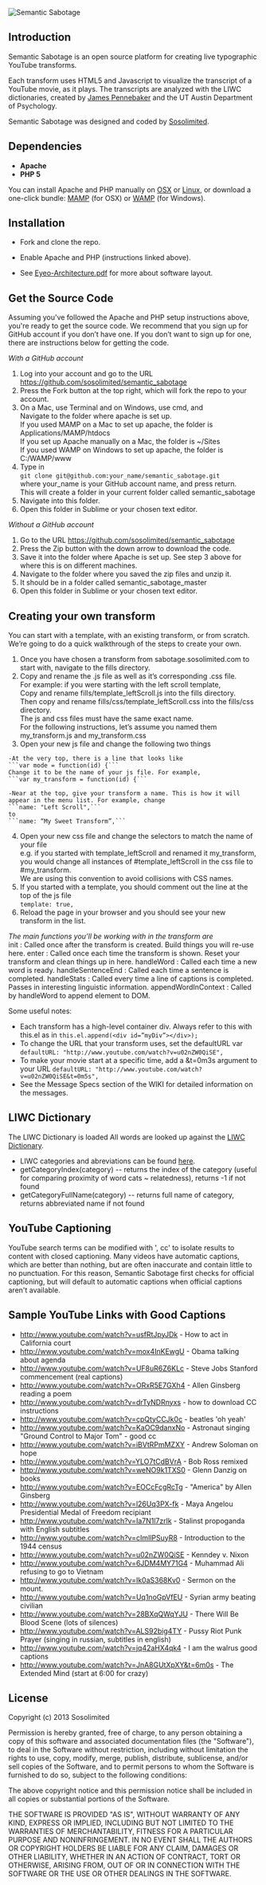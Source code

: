 ![Semantic Sabotage](https://raw.github.com/sosolimited/semantic_sabotage/master/img/logo.png)

## Introduction

Semantic Sabotage is an open source platform for creating live typographic YouTube transforms.

Each transform uses HTML5 and Javascript to visualize the transcript of a YouTube movie, as it plays. The transcripts are analyzed with the LIWC dictionaries, created by [James Pennebaker](http://www.secretlifeofpronouns.com/author.php) and the UT Austin Department of Psychology.

Semantic Sabotage was designed and coded by [Sosolimited](http://sosolimited.com). 

## Dependencies

* __Apache__
* __PHP 5__

You can install Apache and PHP manually on [OSX](http://coolestguyplanettech.com/downtown/install-and-configure-apache-mysql-php-and-phpmyadmin-osx-108-mountain-lion) or [Linux](https://help.ubuntu.com/community/ApacheMySQLPHP), or download a one-click bundle: [MAMP](http://www.mamp.info/en/index.html) (for OSX) or [WAMP](http://www.wampserver.com/en/) (for Windows).

## Installation

+ Fork and clone the repo.

+ Enable Apache and PHP (instructions linked above).

+ See [Eyeo-Architecture.pdf](https://github.com/sosolimited/semantic_sabotage/blob/master/Eyeo-Architecture.pdf) for more about software layout.


## Get the Source Code
Assuming you've followed the Apache and PHP setup instructions above, you're ready to get the source code. We recommend that you sign up for GitHub account if you don’t have one. If you don’t want to sign up for one, there are instructions below for getting the code.

*With a GitHub account*
  1. Log into your account and go to the URL https://github.com/sosolimited/semantic_sabotage
  2. Press the Fork button at the top right, which will fork the repo to your account.
  3. On a Mac, use Terminal and on Windows, use cmd, and  
   Navigate to the folder where apache is set up.  
   If you used MAMP on a Mac to set up apache, the folder is Applications/MAMP/htdocs  
   If you set up Apache manually on a Mac, the folder is ~/Sites  
      If you used WAMP on Windows to set up apache, the folder is C:/WAMP/www  
  4. Type in   
   ```git clone git@github.com:your_name/semantic_sabotage.git```  
   where your_name is your GitHub account name, and press return.  
   This will create a folder in your current folder called semantic_sabotage  
  5. Navigate into this folder.  
  6. Open this folder in Sublime or your chosen text editor.  
 

*Without a GitHub account*
  1. Go to the URL https://github.com/sosolimited/semantic_sabotage
  2. Press the Zip button with the down arrow to download the code.
  3. Save it into the folder where Apache is set up. See step 3 above for where this is on different machines.
  4. Navigate to the folder where you saved the zip files and unzip it.
  5. It should be in a folder called semantic_sabotage_master
  6. Open this folder in Sublime or your chosen text editor. 


## Creating your own transform
You can start with a template, with an existing transform, or from scratch.
We’re going to do a quick walkthrough of the steps to create your own. 


  1. Once you have chosen a transform from sabotage.sosolimited.com to start with, navigate to the fills directory.
  2. Copy and rename the .js file as well as it’s corresponding .css file.  
  For example: if you were starting with the left scroll template,  
  Copy and rename fills/template_leftScroll.js into the fills directory.  
  Then copy and rename fills/css/template_leftScroll.css into the fills/css directory.  
  The js and css files must have the same exact name.   
  For the following instructions, let’s assume you named them my_transform.js and my_transform.css  
  3. Open your new js file and change the following two things  

    -At the very top, there is a line that looks like  
    ```var mode = function(id) {```  
    Change it to be the name of your js file. For example,  
    ```var my_transform = function(id) {```  

    -Near at the top, give your transform a name. This is how it will appear in the menu list. For example, change 
    ```name: "Left Scroll",```  
    to   
    ```name: “My Sweet Transform”,```  
  4. Open your new css file and change the selectors to match the name of your file  
  e.g. if you started with template_leftScroll and renamed it my_transform, you would change all instances of #template_leftScroll in the css file to #my_transform.  
We are using this convention to avoid collisions with CSS names.  
  5. If you started with a template, you should comment out the line at the top of the js file  
   ```template: true,```  
  6. Reload the page in your browser and you should see your new transform in the list.  

*The main functions you’ll be working with in the transform are*  
init : Called once after the transform is created. Build things you will re-use here.
enter : Called once each time the transform is shown. Reset your transform and clean things up in here.
handleWord : Called each time a new word is ready.
handleSentenceEnd : Called each time a sentence is completed.
handleStats : Called every time a line of captions is completed. Passes in interesting linguistic information.
appendWordInContext :   Called by handleWord to append element to DOM.

Some useful notes:
- Each transform has a high-level container div. Always refer to this with this.el as in
    ```this.el.append(<div id=”myDiv”></div>);```
- To change the URL that your transform uses, set the defaultURL var
    ```defaultURL: "http://www.youtube.com/watch?v=u02nZW0QiSE",```
- To make your movie start at a specific time, add a &t=0m3s argument to your URL 
    ```defaultURL: "http://www.youtube.com/watch?v=u02nZW0QiSE&t=0m5s",```
- See the Message Specs section of the WIKI for detailed information on the messages.




## LIWC Dictionary

The LIWC Dictionary is loaded 
All words are looked up against the <a href="http://www.liwc.net/" target="_blank">LIWC Dictionary</a>. 

+ LIWC categories and abreviations can be found [here](https://github.com/sosolimited/semantic_sabotage/wiki/LIWC-Categories">).
+ getCategoryIndex(category) -- returns the index of the category (useful for comparing proximity of word cats ~ relatedness), returns -1 if not found
+ getCategoryFullName(category) -- returns full name of category, returns abbreviated name if not found



## YouTube Captioning ##

YouTube search terms can be modified with ', cc' to isolate results to content with closed captioning. Many videos have automatic captions, which are better than nothing, but are often inaccurate and contain little to no punctuation. For this reason, Semantic Sabotage first checks for official captioning, but will default to automatic captions when official captions aren't available.

## Sample YouTube Links with Good Captions

+ http://www.youtube.com/watch?v=usfRtJpyJDk - How to act in California court
+ http://www.youtube.com/watch?v=mox4InKEwgU - Obama talking about agenda
+ http://www.youtube.com/watch?v=UF8uR6Z6KLc - Steve Jobs Stanford commencement (real captions)
+ http://www.youtube.com/watch?v=ORxR5E7GXh4 - Allen Ginsberg reading a poem
+ http://www.youtube.com/watch?v=drTyNDRnyxs - how to download CC instructions
+ http://www.youtube.com/watch?v=cpQtyCCJk0c - beatles 'oh yeah'
+ http://www.youtube.com/watch?v=KaOC9danxNo - Astronaut singing "Ground Control to Major Tom" - good cc
+ http://www.youtube.com/watch?v=iBVtRPmMZXY - Andrew Soloman on hope
+ http://www.youtube.com/watch?v=YLO7tCdBVrA - Bob Ross remixed
+ http://www.youtube.com/watch?v=weNO9k1TXS0 - Glenn Danzig on books
+ http://www.youtube.com/watch?v=EOCcFcgRcTg - "America" by Allen Ginsberg
+ http://www.youtube.com/watch?v=l26Uq3PX-fk - Maya Angelou Presidential Medal of Freedom recipiant
+ http://www.youtube.com/watch?v=Ia7N1l7zrlk - Stalinst propoganda with English subtitles
+ http://www.youtube.com/watch?v=cImIlPSuyR8 - Introduction to the 1944 census
+ http://www.youtube.com/watch?v=u02nZW0QiSE - Kenndey v. Nixon
+ http://www.youtube.com/watch?v=6JDM4MY71G4 - Muhammad Ali refusing to go to Vietnam
+ http://www.youtube.com/watch?v=Ik0aS368Kv0 - Sermon on the mount.
+ http://www.youtube.com/watch?v=Uq1noGpVfEU - Syrian army beating civilian 
+ http://www.youtube.com/watch?v=28BXqQWqYJU - There Will Be Blood Scene (lots of silences)
+ http://www.youtube.com/watch?v=ALS92big4TY - Pussy Riot Punk Prayer (singing in russian, subtitles in english)
+ http://www.youtube.com/watch?v=jq42aHX4qk4 - I am the walrus good captions
+ http://www.youtube.com/watch?v=JnA8GUtXpXY&t=6m0s - The Extended Mind (start at 6:00 for crazy)

## License

Copyright (c) 2013 Sosolimited

Permission is hereby granted, free of charge, to any person obtaining a copy
of this software and associated documentation files (the "Software"), to deal
in the Software without restriction, including without limitation the rights
to use, copy, modify, merge, publish, distribute, sublicense, and/or sell
copies of the Software, and to permit persons to whom the Software is
furnished to do so, subject to the following conditions:

The above copyright notice and this permission notice shall be included in
all copies or substantial portions of the Software.

THE SOFTWARE IS PROVIDED "AS IS", WITHOUT WARRANTY OF ANY KIND, EXPRESS OR
IMPLIED, INCLUDING BUT NOT LIMITED TO THE WARRANTIES OF MERCHANTABILITY,
FITNESS FOR A PARTICULAR PURPOSE AND NONINFRINGEMENT. IN NO EVENT SHALL THE
AUTHORS OR COPYRIGHT HOLDERS BE LIABLE FOR ANY CLAIM, DAMAGES OR OTHER
LIABILITY, WHETHER IN AN ACTION OF CONTRACT, TORT OR OTHERWISE, ARISING FROM,
OUT OF OR IN CONNECTION WITH THE SOFTWARE OR THE USE OR OTHER DEALINGS IN
THE SOFTWARE.
